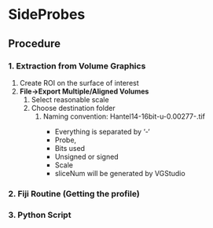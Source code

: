 # SideProbes

## Procedure
### 1. Extraction from Volume Graphics
1.	Create ROI on the surface of interest
2.	**File->Export Multiple/Aligned Volumes**
    1.	Select reasonable scale 
    1.	Choose destination folder 
        1.	Naming convention: Hantel14-16bit-u-0.00277-<sliceNum>.tif
            -	Everything is separated by ‘-‘
            -	Probe,
            -	Bits used
            -	Unsigned or signed 
            -	Scale
            -	sliceNum will be generated by VGStudio

### 2. Fiji Routine (Getting the profile)
### 3. Python Script
